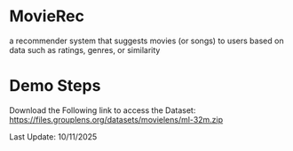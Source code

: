 # MovieRec
a recommender system that suggests movies (or songs) to users based on data such as ratings, genres, or similarity

# Demo Steps
Download the Following link to access the Dataset:
https://files.grouplens.org/datasets/movielens/ml-32m.zip

Last Update: 10/11/2025